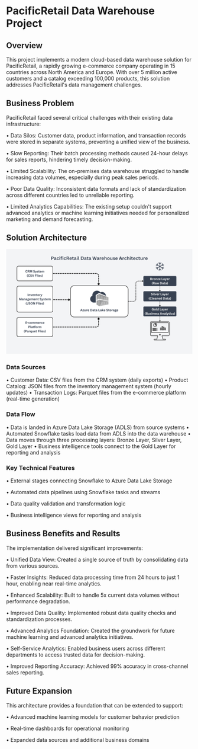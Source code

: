 # PacificRetail Data Warehouse Project

## Overview
This project implements a modern cloud-based data warehouse solution for PacificRetail, a rapidly growing e-commerce company operating in 15 countries across North America and Europe. With over 5 million active customers and a catalog exceeding 100,000 products, this solution addresses PacificRetail's data management challenges.

## Business Problem
PacificRetail faced several critical challenges with their existing data infrastructure:

• Data Silos: Customer data, product information, and transaction records were stored in separate systems, preventing a unified view of the business.

• Slow Reporting: Their batch processing methods caused 24-hour delays for sales reports, hindering timely decision-making.

• Limited Scalability: The on-premises data warehouse struggled to handle increasing data volumes, especially during peak sales periods.

• Poor Data Quality: Inconsistent data formats and lack of standardization across different countries led to unreliable reporting.

• Limited Analytics Capabilities: The existing setup couldn't support advanced analytics or machine learning initiatives needed for personalized marketing and demand forecasting.

## Solution Architecture

![PacificRetail Data Warehouse Architecture](https://github.com/jay-peddi-11/pacificretail-data-warehouse/blob/main/Architecture%20Diagram/PacificRetail%20Data%20Warehouse%20Architecture.png)

### Data Sources
• Customer Data: CSV files from the CRM system (daily exports)
• Product Catalog: JSON files from the inventory management system (hourly updates)
• Transaction Logs: Parquet files from the e-commerce platform (real-time generation)

### Data Flow
• Data is landed in Azure Data Lake Storage (ADLS) from source systems
• Automated Snowflake tasks load data from ADLS into the data warehouse
• Data moves through three processing layers: Bronze Layer, Silver Layer, Gold Layer
• Business intelligence tools connect to the Gold Layer for reporting and analysis

### Key Technical Features
• External stages connecting Snowflake to Azure Data Lake Storage

• Automated data pipelines using Snowflake tasks and streams

• Data quality validation and transformation logic

• Business intelligence views for reporting and analysis

## Business Benefits and Results

The implementation delivered significant improvements:

• Unified Data View: Created a single source of truth by consolidating data from various sources.

• Faster Insights: Reduced data processing time from 24 hours to just 1 hour, enabling near real-time analytics.

• Enhanced Scalability: Built to handle 5x current data volumes without performance degradation.

• Improved Data Quality: Implemented robust data quality checks and standardization processes.

• Advanced Analytics Foundation: Created the groundwork for future machine learning and advanced analytics initiatives.

• Self-Service Analytics: Enabled business users across different departments to access trusted data for decision-making.

• Improved Reporting Accuracy: Achieved 99% accuracy in cross-channel sales reporting.

## Future Expansion
This architecture provides a foundation that can be extended to support:

• Advanced machine learning models for customer behavior prediction

• Real-time dashboards for operational monitoring

• Expanded data sources and additional business domains